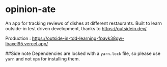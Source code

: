 # opinion-ate
An app for tracking reviews of dishes at different restaurants.
Built to learn outside-in test driven development, thanks to https://outsidein.dev/

Production : https://outside-in-tdd-learning-fpavk38gw-lbaxel95.vercel.app/


##Side note
Dependencies are locked with a `yarn.lock` file, so please use `yarn` and not
`npm` for installing them.